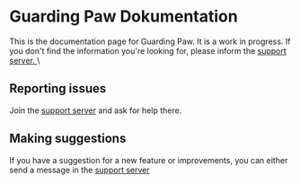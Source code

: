 # Guarding Paw Dokumentation

This is the documentation page for Guarding Paw. It is a work in progress. If you don't find the information you're looking for, please inform the [support server. ](https://pnnet.dev/discord)\

## Reporting issues
Join the [support server](https://pnnet.dev/discord) and ask for help there.

## Making suggestions
If you have a suggestion for a new feature or improvements, you can either send a message in the [support server](https://pnnet.dev/discord)
